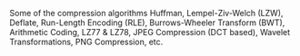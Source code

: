 Some of the compression algorithms Huffman, Lempel-Ziv-Welch (LZW), Deflate, Run-Length Encoding (RLE), Burrows-Wheeler Transform (BWT), Arithmetic Coding, LZ77 & LZ78, JPEG Compression (DCT based), Wavelet Transformations, PNG Compression, etc.
